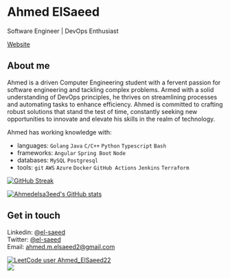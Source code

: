# Ahmed ElSaeed
Software Engineer | DevOps Enthusiast

[Website](https://ahmedelsa3eed.github.io/)

## About me
Ahmed is a driven Computer Engineering student with a fervent passion for software engineering and tackling complex problems. Armed with a solid understanding of DevOps principles, he thrives on streamlining processes and automating tasks to enhance efficiency. Ahmed is committed to crafting robust solutions that stand the test of time, constantly seeking new opportunities to innovate and elevate his skills in the realm of technology.
 

Ahmed has working knowledge with:
- languages: `Golang` `Java` `C/C++` `Python` `Typescript` `Bash`
- frameworks: `Angular` `Spring Boot` `Node`
- databases: `MySQL` `Postgresql`
- tools: `git` `AWS` `Azure` `Docker` `GitHub Actions` `Jenkins` `Terraform`

[![GitHub Streak](https://streak-stats.demolab.com/?user=Ahmedelsa3eed)](https://git.io/streak-stats)

[![Ahmedelsa3eed's GitHub stats](https://github-readme-stats.vercel.app/api?username=Ahmedelsa3eed&hide=stars&count_private=true&show_icons=true&theme=radical)](https://github.com/Ahmedelsa3eed/github-readme-stats)

## Get in touch 
Linkedin: [@el-saeed](https://www.linkedin.com/in/el-saeed/)<br/>
Twitter: [@el-saeed](https://twitter.com/ahmed39673136)<br/>
Email: ahmed.m.elsaeed2@gmail.com<br/>

[![LeetCode user Ahmed_ElSaeed22](https://img.shields.io/badge/dynamic/json?style=plastic&labelColor=black&color=%23ffa116&label=Solved&query=solved&url=https%3A%2F%2Fleetcode-badge.vercel.app%2Fapi%2Fusers%2FAhmed_ElSaeed22&logo=leetcode&logoColor=yellow)](https://leetcode.com/Ahmed_ElSaeed22/)
<br/>
![](https://komarev.com/ghpvc/?username=Ahmedelsa3eed)
